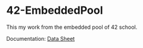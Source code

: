 # 42-EmbeddedPool
This my work from the embedded pool of 42 school.

Documentation:
[Data Sheet](https://docs.rs-online.com/f2bc/0900766b816cbd1f.pdf)
